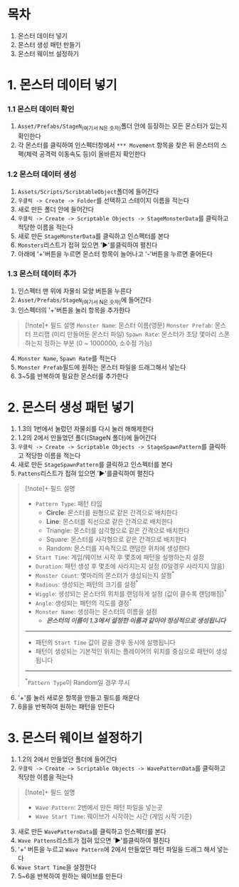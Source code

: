 # 목차
1. 몬스터 데이터 넣기
2. 몬스터 생성 패턴 만들기
3. 몬스터 웨이브 설정하기
# 1. 몬스터 데이터 넣기
### 1.1 몬스터 데이터 확인
1. `Asset/Prefabs/StageN`<sub>(여기서 N은 숫자)</sub>폴더 안에 등장하는 모든 몬스터가 있는지 확인한다
2. 각 몬스터를 클릭하여 인스펙터창에서 `*** Movement` 항목을 찾은 뒤 몬스터의 스펙(체력 공격력 이동속도 등)이 올바른지 확인한다
### 1.2 몬스터 데이터 생성
1. `Assets/Scripts/ScribtableObject`폴더에 들어간다
2. `우클릭 -> Create -> Folder`를 선택하고 스테이지 이름을 적는다
3. 새로 만든 폴더 안에 들어간다
4. `우클릭 -> Create -> Scriptable Objects -> StageMonsterData`를 클릭하고 적당한 이름을 적는다
5. 새로 만든 `StageMonsterData`를 클릭하고 인스펙터를 본다
6. `Monsters`리스트가 접혀 있으면 '▶'를클릭하여 펼친다
7. 아래에 '+'버튼을 누르면 몬스터 항목이 늘어나고 '-'버튼을 누르면 줄어든다
### 1.3 몬스터 데이터 추가
1. 인스펙터 맨 위에 자물쇠 모양 버튼을 누른다
2. `Asset/Prefabs/StageN`<sub>(여기서 N은 숫자)</sub>에 들어간다
3. 인스펙터의 '+'버튼을 눌러 항목을 추가한다
> [!note]+ 필드 설명
> `Monster Name`: 몬스터 이름(영문)
> `Monster Prefab`: 몬스터 프리팹 (미리 만들어둔 몬스터 파일)
> `Spawn Rate`: 몬스터가 초당 몇마리 스폰하는지 정하는 부분 (0 ~ 1000000, 소수점 가능)
4. `Monster Name`, `Spawn Rate`를 적는다
5. `Monster Prefab`필드에 원하는 몬스터 파일을 드래그해서 넣는다
6. 3~5를 반복하여 필요한 몬스터를 추가한다
# 2. 몬스터 생성 패턴 넣기
1. 1.3의 1번에서 눌렀던 자물쇠를 다시 눌러 해해제한다
2. 1.2의 2에서 만들었던 폴더(StageN 폴더)에 들어간다
3. `우클릭 -> Create -> Scriptable Objects -> StageSpawnPattern`를 클릭하고 적당한 이름을 적는다
4. 새로 만든 `StageSpawnPattern`를 클릭하고 인스펙터를 본다
5. `Pattens`리스트가 접혀 있으면 '▶'를클릭하여 펼친다
> [!note]+ 필드 설명
> - `Pattern Type`: 패턴 타입
> 	- **Circle**: 몬스터를 원형으로 같은 간격으로 배치한다
> 	- **Line**: 몬스터를 직선으로 같은 간격으로 배치한다
> 	- Triangle: 몬스터를 삼각형으로 같은 간격으로 배치한다
> 	- Square: 몬스터를 사각형으로 같은 간격으로 배치한다
> 	- Random: 몬스터를 지속적으로 랜덤한 위치에 생성한다
> - `Start Time`: 게임/웨이브 시작 후 몇초에 패턴을 실행하는지 설정
> - `Duration`: 패턴 생성 후 몇초에 사라지는지 설정 (0일경우 사라지지 않음)
> - `Monster Count`: 몇마리의 몬스터가 생성되는지 설정<sup>*</sup>
> - `Radious`: 생성되는 패턴의 크기를 설정<sup>*</sup>
> - `Wiggle`: 생성되는 몬스터의 위치를 랜덤하게 설정 (값이 클수록 랜덤해짐)<sup>*</sup>
> - `Angle`: 생성되는 패턴의 각도를 결정<sup>*</sup>
> - `Monster Name`: 생성하는 몬스터의 이름을 설정 
> 	- ***몬스터의 이름이 1.3에서 설정한 이름과 같아야 정상적으로 생성됩니다***
> ---
> - 패턴의 `Start Time` 값이 같을 경우 동시에 실행됩니다
> - 패턴이 생성되는 기본적인 위치는 플레이어의 위치를 중심으로 패턴이 생성됩니다
> ---
> <sup>*</sup>`Pattern Type`이 Random일 경우 무시

6. '+'를 눌러 새로운 항목을 만들고 필드를 채운다
7. 6을을 반복하여 원하는 패턴을 만든다
# 3. 몬스터 웨이브 설정하기
1. 1.2의 2에서 만들었던 폴더에 들어간다
2. `우클릭 -> Create -> Scriptable Objects -> WavePatternData`를 클릭하고 적당한 이름을 적는다
> [!note]+ 필드 설명
> - `Wave Pattern`: 2번에서 만든 패턴 파일을 넣는곳
> - `Wave Start Time`: 웨이브가 시작하는 시간 (게임 시작 기준)

3. 새로 만든 `WavePatternData`를 클릭하고 인스펙터를 본다
4. `Wave Pattens`리스트가 접혀 있으면 '▶'를클릭하여 펼친다
5. '+' 버튼을 누르고 `Wave Pattern`에 2에서 만들었던 패턴 파일을 드래그 해서 넣는다
6. `Wave Start Time`을 설정한다
7. 5~6을 반복하여 원하는 웨이브를 만든다